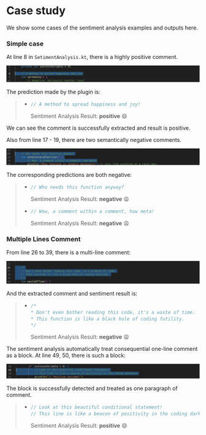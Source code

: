 # Case study

We show some cases of the sentiment analysis examples and outputs here.


### Simple case 

At line 8 in `SetimentAnalysis.kt`, there is a highly positive comment. 

![](./.github/line8.png)

The prediction made by the plugin is:

> - ```kotlin
>   // A method to spread happiness and joy!
>   ```
>   Sentiment Analysis Result: **positive** :smile:

We can see the comment is successfully extracted and result is positive.

Also from line 17 - 19, there are two semantically negative comments.

![](./.github/lin17-19.png)

The corresponding predictions are both negative:

> - ```kotlin
>   // Who needs this function anyway?
>   ```
>   Sentiment Analysis Result: **negative** :weary:
>
>
>
> - ```kotlin
>   // Wow, a comment within a comment, how meta!
>   ```
>   Sentiment Analysis Result: **negative** :weary:


### Multiple Lines Comment

From line 26 to 39, there is a multi-line comment:

![](./.github/multiline1.png)

And the extracted comment and sentiment result is:

> - ```kotlin
>   /*
>   * Don't even bother reading this code, it's a waste of time.
>   * This function is like a black hole of coding futility.
>   */
>   ```
>   Sentiment Analysis Result: **negative** :weary:

The sentiment analysis automatically treat consequential one-line comment as a block. At line 49, 50, there is such a block:

![](./.github/multiline2.png)

The block is successfully detected and treated as one paragraph of comment.

> - ```kotlin
>   // Look at this beautiful conditional statement!
>   // This line is like a beacon of positivity in the coding darkness.
>   ```
>   Sentiment Analysis Result: **positive** :smile:


